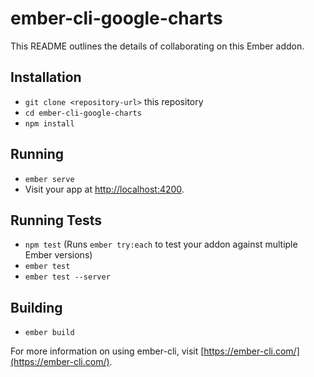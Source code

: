 # ember-cli-google-charts

This README outlines the details of collaborating on this Ember addon.

## Installation

* `git clone <repository-url>` this repository
* `cd ember-cli-google-charts`
* `npm install`

## Running

* `ember serve`
* Visit your app at [http://localhost:4200](http://localhost:4200).

## Running Tests

* `npm test` (Runs `ember try:each` to test your addon against multiple Ember versions)
* `ember test`
* `ember test --server`

## Building

* `ember build`

For more information on using ember-cli, visit [https://ember-cli.com/](https://ember-cli.com/).
